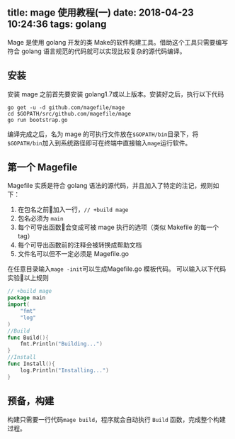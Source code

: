 title: mage 使用教程(一)
date: 2018-04-23 10:24:36
tags: golang
---

Mage 是使用 golang 开发的类 Make的软件构建工具。借助这个工具只需要编写符合 golang 语言规范的代码就可以实现比较复杂的源代码编译。
<!--more-->

## 安装

安装 mage 之前首先要安装 golang1.7或以上版本。安装好之后，执行以下代码

```shell
go get -u -d github.com/magefile/mage
cd $GOPATH/src/github.com/magefile/mage
go run bootstrap.go
```

编译完成之后，名为 mage 的可执行文件放在`$GOPATH/bin`目录下，将`$GOPATH/bin`加入到系统路径即可在终端中直接输入`mage`运行软件。

## 第一个 Magefile

Magefile 实质是符合 golang 语法的源代码，并且加入了特定的注记，规则如下：

1. 在包名之前加入一行，`// +build mage`
2. 包名必须为 `main`
3. 每个可导出函数会变成可被 mage 执行的选项（类似 Makefile 的每一个 tag）
4. 每个可导出函数前的注释会被转换成帮助文档
5. 文件名可以但不一定必须是 Magefile.go

在任意目录输入`mage -init`可以生成Magefile.go 模板代码。
可以输入以下代码实验以上规则

```go
// +build mage
package main
import(
    "fmt"
    "log"
)
//Build
func Build(){
    fmt.Println("Building...")
}
//Install
func Install(){
    log.Println("Installing...")
}
```

## 预备，构建
构建只需要一行代码`mage build`，程序就会自动执行 `Build` 函数，完成整个构建过程。
